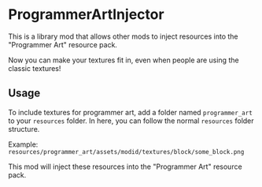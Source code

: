 # ProgrammerArtInjector
This is a library mod that allows other mods to inject resources into the "Programmer Art" resource pack.

Now you can make your textures fit in, even when people are using the classic textures!

## Usage
To include textures for programmer art, add a folder named `programmer_art` to your `resources` folder. In here, you can follow the normal `resources` folder structure.

Example:  
`resources/programmer_art/assets/modid/textures/block/some_block.png`

This mod will inject these resources into the "Programmer Art" resource pack.